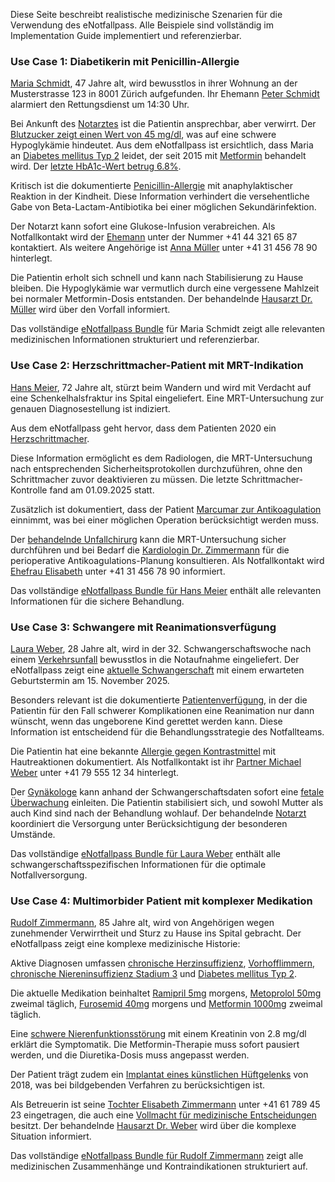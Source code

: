 Diese Seite beschreibt realistische medizinische Szenarien für die Verwendung des eNotfallpass. Alle Beispiele sind vollständig im Implementation Guide implementiert und referenzierbar.

### Use Case 1: Diabetikerin mit Penicillin-Allergie

[Maria Schmidt](pjolo/emr/Patient-MariaSchmidt.html), 47 Jahre alt, wird bewusstlos in ihrer Wohnung an der Musterstrasse 123 in 8001 Zürich aufgefunden. Ihr Ehemann [Peter Schmidt](pjolo/emr/RelatedPerson-PeterSchmidt.html) alarmiert den Rettungsdienst um 14:30 Uhr.

Bei Ankunft des [Notarztes](pjolo/emr/Practitioner-NotarztBecker.html) ist die Patientin ansprechbar, aber verwirrt. Der [Blutzucker zeigt einen Wert von 45 mg/dl](pjolo/emr/Observation-BloodGlucose-Emergency.html), was auf eine schwere Hypoglykämie hindeutet. Aus dem eNotfallpass ist ersichtlich, dass Maria an [Diabetes mellitus Typ 2](pjolo/emr/Condition-Diabetes.html) leidet, der seit 2015 mit [Metformin](pjolo/emr/MedicationStatement-Metformin.html) behandelt wird. Der [letzte HbA1c-Wert betrug 6.8%](pjolo/emr/Observation-HbA1c.html).

Kritisch ist die dokumentierte [Penicillin-Allergie](pjolo/emr/AllergyIntolerance-Penicillin.html) mit anaphylaktischer Reaktion in der Kindheit. Diese Information verhindert die versehentliche Gabe von Beta-Lactam-Antibiotika bei einer möglichen Sekundärinfektion.

Der Notarzt kann sofort eine Glukose-Infusion verabreichen. Als Notfallkontakt wird der [Ehemann](pjolo/emr/RelatedPerson-PeterSchmidt.html) unter der Nummer +41 44 321 65 87 kontaktiert. Als weitere Angehörige ist [Anna Müller](pjolo/emr/RelatedPerson-AnnaMueller.html) unter +41 31 456 78 90 hinterlegt.

Die Patientin erholt sich schnell und kann nach Stabilisierung zu Hause bleiben. Die Hypoglykämie war vermutlich durch eine vergessene Mahlzeit bei normaler Metformin-Dosis entstanden. Der behandelnde [Hausarzt Dr. Müller](pjolo/emr/Practitioner-DrMueller.html) wird über den Vorfall informiert.

Das vollständige [eNotfallpass Bundle](pjolo/emr/Bundle-eNotfallpass-MariaSchmidt.html) für Maria Schmidt zeigt alle relevanten medizinischen Informationen strukturiert und referenzierbar.

### Use Case 2: Herzschrittmacher-Patient mit MRT-Indikation

[Hans Meier](Patient-HansMeier.html), 72 Jahre alt, stürzt beim Wandern und wird mit Verdacht auf eine Schenkelhalsfraktur ins Spital eingeliefert. Eine MRT-Untersuchung zur genauen Diagnosestellung ist indiziert.

Aus dem eNotfallpass geht hervor, dass dem Patienten 2020 ein [Herzschrittmacher](Device-Herzschrittmacher.html).

Diese Information ermöglicht es dem Radiologen, die MRT-Untersuchung nach entsprechenden Sicherheitsprotokollen durchzuführen, ohne den Schrittmacher zuvor deaktivieren zu müssen. Die letzte Schrittmacher-Kontrolle fand am 01.09.2025 statt.

Zusätzlich ist dokumentiert, dass der Patient [Marcumar zur Antikoagulation](MedicationStatement-Marcumar.html) einnimmt, was bei einer möglichen Operation berücksichtigt werden muss. 

Der [behandelnde Unfallchirurg](Practitioner-DrUnfallchirurg.html) kann die MRT-Untersuchung sicher durchführen und bei Bedarf die [Kardiologin Dr. Zimmermann](Practitioner-DrKardiologe.html) für die perioperative Antikoagulations-Planung konsultieren. Als Notfallkontakt wird [Ehefrau Elisabeth](RelatedPerson-ElisabethMeier.html) unter +41 31 456 78 90 informiert.

Das vollständige [eNotfallpass Bundle für Hans Meier](Bundle-eNotfallpass-HansMeier.html) enthält alle relevanten Informationen für die sichere Behandlung.

### Use Case 3: Schwangere mit Reanimationsverfügung

[Laura Weber](Patient-LauraWeber.html), 28 Jahre alt, wird in der 32. Schwangerschaftswoche nach einem [Verkehrsunfall](Encounter-Verkehrsunfall.html) bewusstlos in die Notaufnahme eingeliefert. Der eNotfallpass zeigt eine [aktuelle Schwangerschaft](Observation-Pregnancy.html) mit einem erwarteten Geburtstermin am 15. November 2025.

Besonders relevant ist die dokumentierte [Patientenverfügung](Consent-Resuscitation.html), in der die Patientin für den Fall schwerer Komplikationen eine Reanimation nur dann wünscht, wenn das ungeborene Kind gerettet werden kann. Diese Information ist entscheidend für die Behandlungsstrategie des Notfallteams.

Die Patientin hat eine bekannte [Allergie gegen Kontrastmittel](AllergyIntolerance-Contrast.html) mit Hautreaktionen dokumentiert. Als Notfallkontakt ist ihr [Partner Michael Weber](RelatedPerson-MichaelWeber.html) unter +41 79 555 12 34 hinterlegt.

Der [Gynäkologe](Practitioner-DrGynaekologin.html) kann anhand der Schwangerschaftsdaten sofort eine [fetale Überwachung](Observation-FetalHeartRate.html) einleiten. Die Patientin stabilisiert sich, und sowohl Mutter als auch Kind sind nach der Behandlung wohlauf. Der behandelnde [Notarzt](Practitioner-DrNotarzt.html) koordiniert die Versorgung unter Berücksichtigung der besonderen Umstände.

Das vollständige [eNotfallpass Bundle für Laura Weber](Bundle-eNotfallpass-LauraWeber.html) enthält alle schwangerschaftsspezifischen Informationen für die optimale Notfallversorgung.


### Use Case 4: Multimorbider Patient mit komplexer Medikation

[Rudolf Zimmermann](Patient-RudolfZimmermann.html), 85 Jahre alt, wird von Angehörigen wegen zunehmender Verwirrtheit und Sturz zu Hause ins Spital gebracht. Der eNotfallpass zeigt eine komplexe medizinische Historie:

Aktive Diagnosen umfassen [chronische Herzinsuffizienz](Condition-HeartFailure.html), [Vorhofflimmern](Condition-AtrialFibrillation.html), [chronische Niereninsuffizienz Stadium 3](Condition-ChronicKidneyDisease.html) und [Diabetes mellitus Typ 2](Condition-DiabetesRudolf.html).

Die aktuelle Medikation beinhaltet [Ramipril 5mg](MedicationStatement-Ramipril.html) morgens, [Metoprolol 50mg](MedicationStatement-Metoprolol.html) zweimal täglich, [Furosemid 40mg](MedicationStatement-Furosemid.html) morgens und [Metformin 1000mg](MedicationStatement-MetforminRudolf.html) zweimal täglich.

Eine [schwere Nierenfunktionsstörung](Observation-CreatinineLevel.html) mit einem Kreatinin von 2.8 mg/dl erklärt die Symptomatik. Die Metformin-Therapie muss sofort pausiert werden, und die Diuretika-Dosis muss angepasst werden.

Der Patient trägt zudem ein [Implantat eines künstlichen Hüftgelenks](Device-HipProsthesis.html) von 2018, was bei bildgebenden Verfahren zu berücksichtigen ist.

Als Betreuerin ist seine [Tochter Elisabeth Zimmermann](RelatedPerson-ElisabethZimmermann.html) unter +41 61 789 45 23 eingetragen, die auch eine [Vollmacht für medizinische Entscheidungen](Consent-MedicalPowerOfAttorney.html) besitzt. Der behandelnde [Hausarzt Dr. Weber](Practitioner-DrWeber.html) wird über die komplexe Situation informiert.

Das vollständige [eNotfallpass Bundle für Rudolf Zimmermann](Bundle-eNotfallpass-RudolfZimmermann.html) zeigt alle medizinischen Zusammenhänge und Kontraindikationen strukturiert auf.


